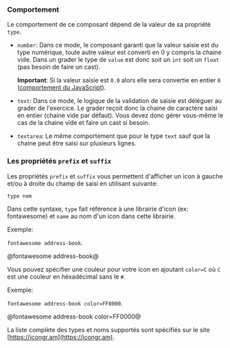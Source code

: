 ### Comportement

Le comportement de ce composant dépend de la valeur de sa propriété `type`.

* `number`:
  Dans ce mode, le composant garanti que la valeur saisie est du type numérique,
  toute autre valeur est converti en 0 y compris la chaine vide.
  Dans un grader le type de `value` est donc soit un `int` soit un `float` (pas besoin de faire un cast).

  **Important**:
  Si la valeur saisie est `0.0` alors elle sera convertie en entier `0` ([comportement du JavaScript](https://stackoverflow.com/a/41304142)).

* `text`:
  Dans ce mode, le logique de la validation de saisie est déléguer au grader de l'exercice.
  Le grader reçoit donc la chaine de caractère saisi en entier (chaine vide par défaut).
  Vous devez donc gérer vous-même le cas de la chaine vide et faire un cast si besoin.

* `textarea`: Le même comportement que pour le type `text` sauf que la chaine peut être saisi sur plusieurs lignes.


### Les propriétés `prefix` et `suffix`

Les propriétés `prefix` et `suffix` vous permettent d'afficher un icon à gauche et/ou à droite
du champ de saisi en utilisant suivante:

`type nom`

Dans cette syntaxe, `type` fait référence à une librairie d'icon (ex: fontawesome) et `name` au nom d'un icon dans cette librairie.

Exemple:

`fontawesome address-book`.

@fontawesome address-book@

Vous pouvez spécifier une couleur pour votre icon en ajoutant `color=C` où `C` est une couleur en héxadécimal sans le `#`.

Exemple:

`fontawesome address-book color=FF0000`.

@fontawesome address-book color=FF0000@

La liste complète des types et noms supportés sont spécifiés sur le site [https://icongr.am](https://icongr.am).
